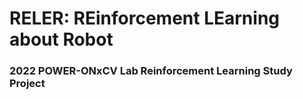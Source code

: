 # RELER: REinforcement LEarning about Robot
### 2022 POWER-ONxCV Lab Reinforcement Learning Study Project
